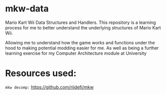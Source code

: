 # mkw-data
Mario Kart Wii Data Structures and Handlers.
This repository is a learning process for me to better understand the underlying structures of Mario Kart Wii.

Allowing me to understand how the game works and functions under the hood to making potential modding easier for me.
As well as being a further learning exercise for my Computer Architecture module at University

# Resources used:

``mkw decomp:`` https://github.com/riidefi/mkw
